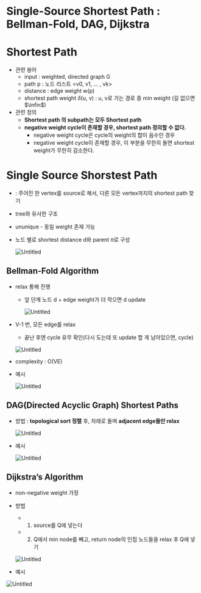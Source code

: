 # Single-Source Shortest Path : Bellman-Fold, DAG, Dijkstra

# Shortest Path

- 관련 용어
    - input : weighted, directed graph G
    - path p : 노드 리스트 <v0, v1, … , vk>
    - distance : edge weight w(p)
    - shortest path weight $\delta$(u, v) : u, v로 가는 경로 중 min weight (길 없으면 $\infin$)
- 관련 정의
    - **Shortest path 의 subpath는 모두 Shortest path**
    - **negative weight cycle이 존재할 경우, shortest path 정의할 수 없다.**
        - negative weight cycle은 cycle의 weight의 합이 음수인 경우
        - negative weight cycle이 존재할 경우, 이 부분을 무한히 돌면 shortest weight가 무한히 감소한다.

# **Single Source Shorstest Path**

- : 주어진 한 vertex를 source로 해서, 다른 모든 vertex까지의 shortest path 찾기
- tree와 유사한 구조
- ununique - 동일 weight 존재 가능
- 노드 별로 shortest distance d와 parent $\pi$로 구성
    
    ![Untitled](Single-Source%20Shortest%20Path%20Bellman-Fold,%20DAG,%20Dij%20b1a6f2768daf426dacbfafdd3c9bc61d/Untitled.png)
    

## Bellman-Fold Algorithm

- relax 통해 진행
    - 앞 단계 노드 d + edge weight가 더 작으면 d update
        
        ![Untitled](Single-Source%20Shortest%20Path%20Bellman-Fold,%20DAG,%20Dij%20b1a6f2768daf426dacbfafdd3c9bc61d/Untitled%201.png)
        
- V-1 번, 모든 edge를 relax
    - 끝난 후엔 cycle 유무 확인(다시 도는데 또 update 할 게 남아있으면, cycle)
    
    ![Untitled](Single-Source%20Shortest%20Path%20Bellman-Fold,%20DAG,%20Dij%20b1a6f2768daf426dacbfafdd3c9bc61d/Untitled%202.png)
    
- complexity : O(VE)
- 예시
    
    ![Untitled](Single-Source%20Shortest%20Path%20Bellman-Fold,%20DAG,%20Dij%20b1a6f2768daf426dacbfafdd3c9bc61d/Untitled%203.png)
    

## DAG(Directed Acyclic Graph) Shortest Paths

- 방법 : **topological sort 정렬** 후, 차례로 돌며 **adjacent edge들만 relax**
    
    ![Untitled](Single-Source%20Shortest%20Path%20Bellman-Fold,%20DAG,%20Dij%20b1a6f2768daf426dacbfafdd3c9bc61d/Untitled%204.png)
    
- 예시
    
    ![Untitled](Single-Source%20Shortest%20Path%20Bellman-Fold,%20DAG,%20Dij%20b1a6f2768daf426dacbfafdd3c9bc61d/Untitled%205.png)
    

## Dijkstra’s Algorithm

- non-negative weight 가정
- 방법
    - 1) source를 Q에 넣는다
    - 2) Q에서 min node를 빼고, return node의 인접 노드들을 relax 후 Q에 넣기
    
    ![Untitled](Single-Source%20Shortest%20Path%20Bellman-Fold,%20DAG,%20Dij%20b1a6f2768daf426dacbfafdd3c9bc61d/Untitled%206.png)
    
- 예시

![Untitled](Single-Source%20Shortest%20Path%20Bellman-Fold,%20DAG,%20Dij%20b1a6f2768daf426dacbfafdd3c9bc61d/Untitled%207.png)
